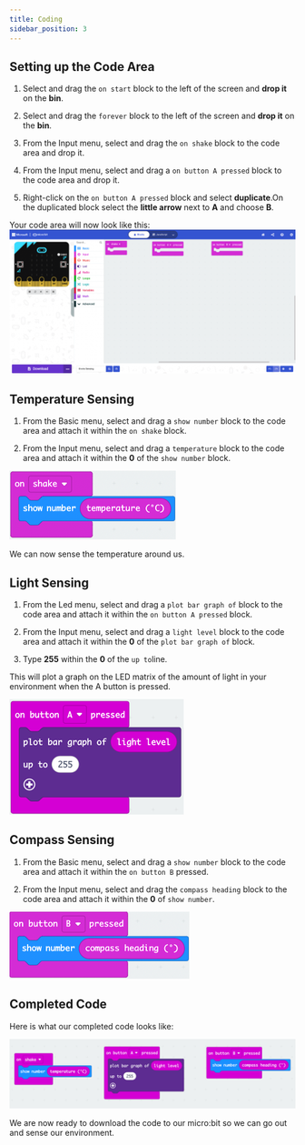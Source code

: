 ```yaml
---
title: Coding
sidebar_position: 3
---
```


## Setting up the Code Area

1. Select and drag the `on start` block to the left of the screen and **drop it** on the **bin**.

2. Select and drag the `forever` block to the left of the screen and **drop it** on the **bin**.

3. From the Input menu, select and drag the `on shake` block to the code area and drop it.

4. From the Input menu, select and drag a `on button A pressed` block to the code area and drop it.

5. Right-click on the `on button A pressed` block and select **duplicate**.On the duplicated block select the **little arrow** next to **A** and choose **B**.

Your code area will now look like this:
![The code area with the on shake, on button A pressed and on button B pressed blocks](./img/ES_MC_01.png)

## Temperature Sensing

1. From the Basic menu, select and drag a `show number` block to the code area and attach it within the `on shake` block.

2. From the Input menu, select and drag a `temperature` block to the code area and attach it within the **0** of the `show number` block.

![Displaying the temperature](./img/ES_MC_02.png)

We can now sense the temperature around us.

## Light Sensing

1. From the Led menu, select and drag a `plot bar graph of` block to the code area and attach it within the `on button A pressed` block.

2. From the Input menu, select and drag a `light level` block to the code area and attach it within the **0** of the `plot bar graph of` block.

3. Type **255** within the **0** of the `up to`line.

This will plot a graph on the LED matrix of the amount of light in your environment when the A button is pressed.

![Completed Code for light sensing](./img/ES_MC_03.png)

## Compass Sensing

1. From the Basic menu, select and drag a `show number` block to the code area and attach it within the `on button B` pressed.

2. From the Input menu, select and drag the `compass heading` block to the code area and attach it within the **0** of `show number`.

![Code for the compass sensor](./img/ES_MC_05.png)

## Completed Code

Here is what our completed code looks like:

![Completed Code](./img/ES_MC_06.png)

We are now ready to download the code to our micro:bit so we can go out and sense our environment.
